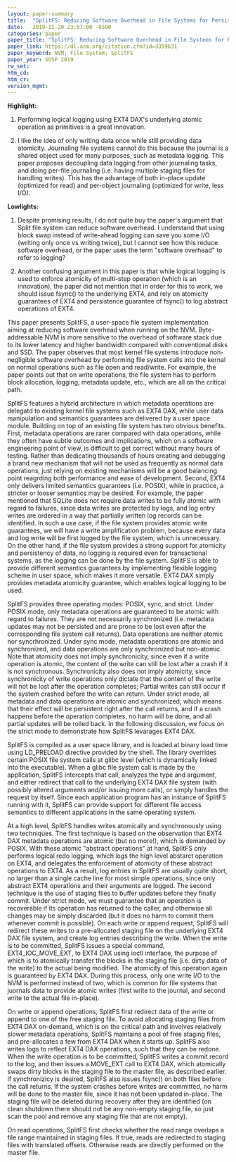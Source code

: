 ```yaml
---
layout: paper-summary
title:  "SplitFS: Reducing Software Overhead in File Systems for Persistent Memory"
date:   2019-11-20 23:07:00 -0500
categories: paper
paper_title: "SplitFS: Reducing Software Overhead in File Systems for Persistent Memory"
paper_link: https://dl.acm.org/citation.cfm?id=3359631
paper_keyword: NVM; File System; SplitFS
paper_year: SOSP 2019
rw_set:
htm_cd:
htm_cr:
version_mgmt:
---
```


**Highlight:**

1. Performing logical logging using EXT4 DAX's underlying atomic operation as primitives is a great innovation.

2. I like the idea of only writing data once while still providing data atomicity. Journaling file systems cannot
   do this because the journal is a shared object used for many purposes, such as metadata logging. This paper proposes 
   decoupling data logging from other journaling tasks, and doing per-file journaling (i.e. having multiple staging files 
   for handling writes). This has the advantage of both in-place update (optimized for read) and per-object journaling
   (optimized for write, less I/O).

**Lowlights:**
1. Despite promising results, I do not quite buy the paper's argument that Split file system can reduce
software overhead. I understand that using block swap instead of write-ahead logging can save you some I/O (writing
only once vs writing twice), but I cannot see how this reduce software overhead, or the paper uses the term "software
overhead" to refer to logging?

2. Another confusing argument in this paper is that while logical logging is used to enforce atomicity of multi-step operation
(which is an innovation), the paper did not mention that in order for this to work, we should issue fsync() to the 
underlying EXT4, and rely on atomicity guarantees of EXT4 and persistence guarantee of fsync() to log abstract
operations of EXT4.

This paper presents SplitFS, a user-space file system implementation aiming at reducing software overhead when running on
the NVM. Byte-addressable NVM is more sensitive to the overhead of software stack due to its lower latency and higher bandwidth
compared with conventional disks and SSD. The paper observes that most kernel file systems introduce non-negligible software
overhead by performing file system calls into the kernal on normal operations such as file open and read/write. For example,
the paper points out that on write operations, the file system has to perform block allocation, logging, metadata update, 
etc., which are all on the critical path. 

SplitFS features a hybrid architecture in which metadata operations are delegatd to existing kernel file systems such
as EXT4 DAX, while user data manipulation and semantics guarantees are delivered by a user space module. Building on top
of an existing file system has two obvious benefits. First, metadata operations are rarer compared with data operations,
while they often have subtle outcomes and implications, which on a software engineering point of view, is difficult to
get correct without many hours of testing. Rather than dedicating thousands of hours creating and debugging a brand new 
mechanism that will not be used as frequently as normal data operations, just relying on existing mechanisms will be 
a good balancing point reagrding both performance and ease of development. Second, EXT4 only delivers limited semantics
guarantees (i.e. POSIX), while in practice, a stricter or looser semantics may be desired. For example, the paper mentioned
that SQLite does not require data writes to be fully atomic with regard to failures, since data writes are protected by
logs, and log entry writes are ordered in a way that partially written log records can be identified. In such a use case,
if the file system provides atomic write guarantees, we will have a write amplification problem, because every data and 
log write will be first logged by the file system, which is unnecessary. On the other hand, if the file system provides
a strong support for atomicity and persistency of data, no logging is required even for transactional systems, as the 
logging can be done by the file system. SplitFS is able to provide different semantics guarantees by implementing flexible 
logging scheme in user space, which makes it more versatile. EXT4 DAX simply provides metadata atomicity guarantee, which
enables logical logging to be used. 

SplitFS provides three operating modes: POSIX, sync, and strict. Under POSIX mode, only metadata operations are guaranteed
to be atomic with regard to failures. They are not necessarily synchronized (i.e. metadata updates may not be persisted
and are prone to be lost even after the corresponding file system call returns). Data operations are neither atomic
nor syncrhronized. Under sync mode, metadata operations are atomic and synchronized, and data operations are only synchronized
but non-atomic. Note that atomicity does not imply synchronicity, since even if a write operation is atomic, the content
of the write can still be lost after a crash if it is not synchronous. Synchronicity also does not imply atomicity,
since synchronicity of write operations only dictate that the content of the write will not be lost after the operation
completes; Partial writes can still occur if the system crashed before the write can return. Under strict mode, all metadata
and data operations are atomic and synchronized, which means that their effect will be persistent right after the 
call returns, and if a crash happens before the operation completes, no harm will be done, and all partial updates
will be rolled back. In the following discussion, we focus on the strict mode to demonstrate how SplitFS levarages 
EXT4 DAX.

SplitFS is compiled as a user space library, and is loaded at binary load time using LD\_PRELOAD directive provided 
by the shell. The library overrides certain POSIX file system calls at glibc level (which is dynamically linked 
into the executable). When a glibc file system call is made by the application, SplitFS intercepts that call, analyzes
the type and argument, and either redirect that call to the underlying EXT4 DAX file system (with possibly altered
arguments and/or issuing more calls), or simply handles the request by itself. Since each application program has 
an instance of SplitFS running with it, SplitFS can provide support for different file access semantics to different
applications in the same operating system. 

At a high level, SplitFS handles writes atomically and synchronously using two techniques. The first technique is based
on the observation that EXT4 DAX metadata operations are atomic (but no more!), which is demanded by POSIX. With these
atomic "abstract operations" at hand, SplitFS only performs logical redo logging, which logs the high level abstarct
operation on EXT4, and delegates the enforcement of atomicity of these abstract operations to EXT4. As a result, log
entries in SplitFS are usually quite short, no larger than a single cache line for most simple operations, since only
abstract EXT4 operations and their arguments are logged. The second technique is the use of staging files to buffer 
updates before they finally commit. Under strict mode, we must guarantee that an operation is recoverable if its operation
has returned to the caller, and otherwise all changes may be simply discarded (but it does no harm to commit them
whenever commit is possible). On each write or append request, SplitFS will redirect these writes to a pre-allocated
staging file on the underlying EXT4 DAX file system, and create log entries describing the write. When the write is 
to be committed, SplitFS issues a special command, EXT4\_IOC\_MOVE\_EXT, to EXT4 DAX using ioctl interface, the 
purpose of which is to atomically transfer the blocks in the staging file (i.e. dirty data of the write) to the actual
being modified. The atomicity of this operation again is guaranteed by EXT4 DAX. During this process, only one write I/O
to the NVM is performed instead of two, which is common for file systems that juornals data to provide atomic writes
(first write to the journal, and second write to the actual file in-place). 

On write or append operations, SplitFS first redirect data of the write or append to one of the free staging file. To
avoid allocating staging files from EXT4 DAX on-demand, which is on the critical path and involves relatively slower
metadata operations, SplitFS maintains a pool of free staging files, and pre-allocates a few from EXT4 DAX when it
starts up. SplitFS also writes logs to reflect EXT4 DAX operations, such that they can be redone. When the write 
operation is to be committed, SplitFS writes a commit record to the log, and then issues a MOVE\_EXT call to EXT4 DAX, 
which atomically swaps dirty blocks in the staging file to the master file, as described earlier. If synchronizicy is 
desired, SplitFS also issues fsync() on both files before the call returns. If the system crashes before writes are 
committed, no harm will be done to the master file, since it has not been updated in-place. The staging file will be
deleted during recovery after they are identified (on clean shutdown there should not be any non-empty staging file,
so just scan the pool and remove any staging file that are not empty). 

On read operations, SplitFS first checks whether the read range overlaps a file range maintained in staging files. If
true, reads are redirected to staging files with translated offsets. Otherwise reads are directly performed on the 
master file.